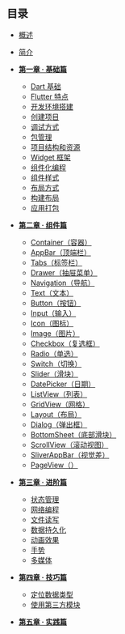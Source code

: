 
## 目录

* [概述](README.md)
* [简介](/docs/简介/1.md)
* <a href="/#/docs/第一章/1.md"><b>第一章 · 基础篇</b></a>
  * [Dart 基础](/docs/第一章/1.1.md)
  * [Flutter 特点](/docs/第一章/1.2.md)
  * [开发环境搭建](/docs/第一章/1.3.md)
  * [创建项目](/docs/第一章/1.4.md)
  * [调试方式](/docs/第一章/1.5.md)
  * [包管理](/docs/第一章/1.6.md)
  * [项目结构和资源](/docs/第一章/1.7.md)
  * [Widget 框架](/docs/第一章/1.8.md)
  * [组件化编程](/docs/第一章/1.9.md)
  * [组件样式](/docs/第一章/1.10.md)
  * [布局方式](/docs/第一章/1.11.md)
  * [构建布局](/docs/第一章/1.12.md)
  * [应用打包](/docs/第一章/1.13.md)
* <a href="/#/docs/第二章/2.md"><b>第二章 · 组件篇</b></a>
  * [Container（容器）]()
  * [AppBar（顶端栏）](/docs/第二章/2.2.md)
  * [Tabs（标签栏）](/docs/第二章/2.3.md)
  * [Drawer（抽屉菜单）](/docs/第二章/2.4.md)
  * [Navigation（导航）](/docs/第二章/2.5.md)
  * [Text（文本）]()
  * [Button（按钮）]()
  * [Input（输入）]()
  * [Icon（图标）]()
  * [Image（图片）]()
  * [Checkbox（复选框）]()
  * [Radio（单选）]()
  * [Switch（切换）]()
  * [Slider（滑块）]()
  * [DatePicker（日期）]()
  * [ListView（列表）]()
  * [GridView（网格）]()
  * [Layout（布局）]()
  * [Dialog（弹出框）]()
  * [BottomSheet（底部滑块）]()
  * [ScrollView（滚动视图）]()
  * [SliverAppBar（视觉差）]()
  * [PageView（）]()
* <a href="/#/docs/第二章/2.md"><b>第三章 · 进阶篇</b></a>
  * [状态管理]()
  * [网络编程]()
  * [文件读写]()
  * [数据持久化]()
  * [动画效果]()
  * [手势]()
  * [多媒体]()
* <a href="/#/docs/第四章/4.md"><b>第四章 · 技巧篇</b></a>
  * [定位数据类型](/docs/第四章/4.1.md)
  * [使用第三方模块](/docs/第四章/4.2.md)

* <a href="/#/docs/第三章/3.md"><b>第五章 · 实践篇</b></a>
